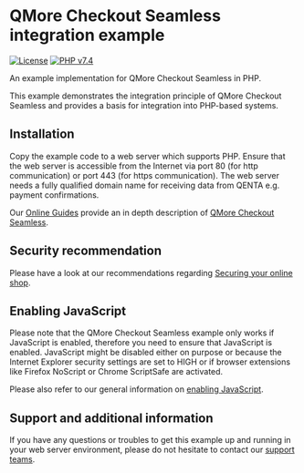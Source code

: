 # QMore Checkout Seamless integration example

[![License](https://img.shields.io/badge/license-GPLv3-blue.svg)](https://raw.githubusercontent.com/qenta-cee/qcp-example-php/master/LICENSE)
[![PHP v7.4](https://img.shields.io/badge/php-v7.4-green.svg)](https://www.php.net)

An example implementation for QMore Checkout Seamless in PHP.

This example demonstrates the integration principle of QMore Checkout Seamless and provides a basis for integration into PHP-based systems.


## Installation

Copy the example code to a web server which supports PHP. Ensure that the web server is accessible from the Internet via port 80 (for http communication) or port 443 (for https communication). The web server needs a fully qualified domain name for receiving data from QENTA e.g. payment confirmations.

Our [Online Guides](https://guides.qenta.com/ "Online Guides") provide an in depth description of [QMore Checkout Seamless](https://guides.qenta.com/wcs/start "QMore Checkout Seamless").


## Security recommendation

Please have a look at our recommendations regarding [Securing your online shop](https://guides.qenta.com/security/start "Securing your online shop").


## Enabling JavaScript

Please note that the QMore Checkout Seamless example only works if JavaScript is enabled, therefore you need to ensure that JavaScript is enabled. JavaScript might be disabled either on purpose or because the Internet Explorer security settings are set to HIGH or if browser extensions like Firefox NoScript or Chrome ScriptSafe are activated.

Please also refer to our general information on [enabling JavaScript](https://guides.qenta.com/prerequisites#enabling_javascript "enabling JavaScript").


## Support and additional information

If you have any questions or troubles to get this example up and running in your web server environment, please do not hesitate to contact our [support teams](https://guides.qenta.com/support "support teams").
